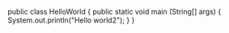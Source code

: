 
 public class HelloWorld {
 public static void main (String[] args) {
 System.out.println("Hello world2");
 }
 }
